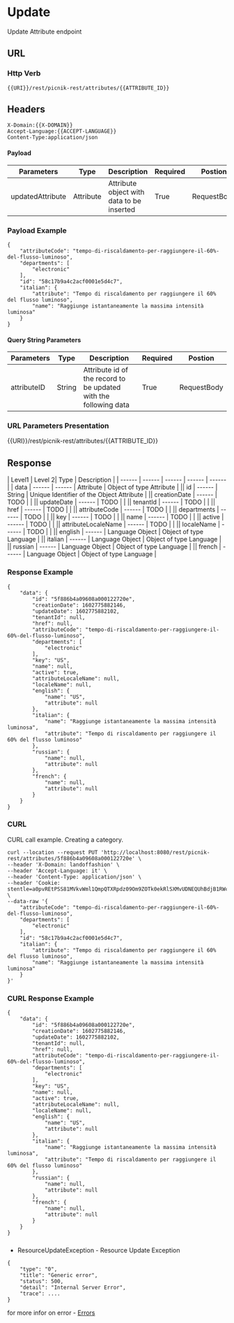 # Update

Update Attribute endpoint

 ## URL
 ### Http Verb <Badge text="PUT" vertical="middle"/>

```
{{URI}}/rest/picnik-rest/attributes/{{ATTRIBUTE_ID}}
``` 

## Headers
```
X-Domain:{{X-DOMAIN}}
Accept-Language:{{ACCEPT-LANGUAGE}}
Content-Type:application/json
```
#### Payload
| Parameters | Type | Description | Required | Postion |
| ------ | ------ | ------ | ------ | ------ |
| updatedAttribute | Attribute | Attribute object with data to be inserted | True | RequestBody |

### Payload Example
```
{
    "attributeCode": "tempo-di-riscaldamento-per-raggiungere-il-60%-del-flusso-luminoso",
    "departments": [
        "electronic"
    ],
    "id": "58c17b9a4c2acf0001e5d4c7",
    "italian": {
        "attribute": "Tempo di riscaldamento per raggiungere il 60% del flusso luminoso",
        "name": "Raggiunge istantaneamente la massima intensità luminosa"
    }
}
```

#### Query String Parameters
| Parameters | Type | Description | Required | Postion |
| ------ | ------ | ------ | ------ | ------ |
| attributeID | String | Attribute id of the record to be updated with the following data | True | RequestBody |

### URL Parameters Presentation
{{URI}}/rest/picnik-rest/attributes/{{ATTRIBUTE_ID}}


## Response
| Level1 | Level 2| Type | Description |
| ------ | ------ | ------ | ------ | ------ |
| data | ------ | ------ | Attribute | Object of type Attribute |
|| id | ------ | String | Unique Identifier of the Object Attribute |
|| creationDate | ------ | TODO |  |
|| updateDate | ------ | TODO |  |
|| tenantId | ------ | TODO |  |
|| href | ------ | TODO | |
|| attributeCode | ------ | TODO | |
|| departments | ------ | TODO |  |
|| key | ------ | TODO |  |
|| name | ------ | TODO |  |
|| active | ------ | TODO | |
|| attributeLocaleName | ------ | TODO  | |
|| localeName | ------ | TODO | |
|| english | ------ | Language Object | Object of type Language |
|| italian | ------ | Language Object | Object of type Language |
|| russian | ------ | Language Object | Object of type Language |
|| french | ------ | Language Object | Object of type Language |


### Response Example
```
{
    "data": {
        "id": "5f886b4a09608a000122720e",
        "creationDate": 1602775882146,
        "updateDate": 1602775882102,
        "tenantId": null,
        "href": null,
        "attributeCode": "tempo-di-riscaldamento-per-raggiungere-il-60%-del-flusso-luminoso",
        "departments": [
            "electronic"
        ],
        "key": "US",
        "name": null,
        "active": true,
        "attributeLocaleName": null,
        "localeName": null,
        "english": {
            "name": "US",
            "attribute": null
        },
        "italian": {
            "name": "Raggiunge istantaneamente la massima intensità luminosa",
            "attribute": "Tempo di riscaldamento per raggiungere il 60% del flusso luminoso"
        },
        "russian": {
            "name": null,
            "attribute": null
        },
        "french": {
            "name": null,
            "attribute": null
        }
    }
}
```

### CURL
CURL call example. Creating a category.
```
curl --location --request PUT 'http://localhost:8080/rest/picnik-rest/attributes/5f886b4a09608a000122720e' \
--header 'X-Domain: landoffashion' \
--header 'Accept-Language: it' \
--header 'Content-Type: application/json' \
--header 'Cookie: stentle=a0pvREtPSS81MVkvWml1QmpQTXRpdz09Om9ZOTk0ekRlSXMvUDNEQUhBdjB1RWc9PQ' \
--data-raw '{
    "attributeCode": "tempo-di-riscaldamento-per-raggiungere-il-60%-del-flusso-luminoso",
    "departments": [
        "electronic"
    ],
    "id": "58c17b9a4c2acf0001e5d4c7",
    "italian": {
        "attribute": "Tempo di riscaldamento per raggiungere il 60% del flusso luminoso",
        "name": "Raggiunge istantaneamente la massima intensità luminosa"
    }
}'
```

### CURL Response Example
```
{
    "data": {
        "id": "5f886b4a09608a000122720e",
        "creationDate": 1602775882146,
        "updateDate": 1602775882102,
        "tenantId": null,
        "href": null,
        "attributeCode": "tempo-di-riscaldamento-per-raggiungere-il-60%-del-flusso-luminoso",
        "departments": [
            "electronic"
        ],
        "key": "US",
        "name": null,
        "active": true,
        "attributeLocaleName": null,
        "localeName": null,
        "english": {
            "name": "US",
            "attribute": null
        },
        "italian": {
            "name": "Raggiunge istantaneamente la massima intensità luminosa",
            "attribute": "Tempo di riscaldamento per raggiungere il 60% del flusso luminoso"
        },
        "russian": {
            "name": null,
            "attribute": null
        },
        "french": {
            "name": null,
            "attribute": null
        }
    }
}
```
##### <Badge text="error" type="warning"/>
- ResourceUpdateException <Badge text="ResourceUpdateException" type="error"/> - Resource Update Exception
```
{
    "type": "0",
    "title": "Generic error",
    "status": 500,
    "detail": "Internal Server Error",
    "trace": ....
}
```


for more infor on error - [Errors ](errors.html) 
